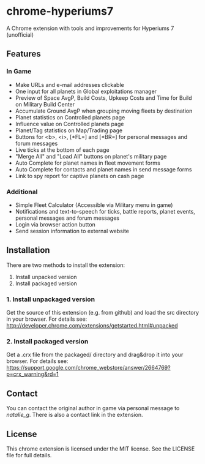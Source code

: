 # chrome-hyperiums7

A Chrome extension with tools and improvements for Hyperiums 7 (unofficial)

## Features

### In Game
- Make URLs and e-mail addresses clickable
- One input for all planets in Global exploitations manager
- Preview of Space AvgP, Build Costs, Upkeep Costs and Time for Build on Military Build Center
- Accumulate Ground AvgP when grouping moving fleets by destination
- Planet statistics on Controlled planets page
- Influence value on Controlled planets page
- Planet/Tag statistics on Map/Trading page
- Buttons for \<b>, \<i>, [\*FL=] and [\*BR=] for personal messages and forum messages
- Live ticks at the bottom of each page
- "Merge All" and "Load All" buttons on planet's military page
- Auto Complete for planet names in fleet movement forms
- Auto Complete for contacts and planet names in send message forms
- Link to spy report for captive planets on cash page

### Additional
- Simple Fleet Calculator (Accessible via Military menu in game)
- Notifications and text-to-speech for ticks, battle reports, planet events, personal messages and forum messages
- Login via browser action button
- Send session information to external website

## Installation

There are two methods to install the extension:

1. Install unpacked version
2. Install packaged version

### 1. Install unpackaged version

Get the source of this extension (e.g. from github) and load the src directory in your browser. For details see:
http://developer.chrome.com/extensions/getstarted.html#unpacked

### 2. Install packaged version

Get a .crx file from the packaged/ directory and drag&drop it into your browser. For details see:
https://support.google.com/chrome_webstore/answer/2664769?p=crx_warning&rd=1

## Contact

You can contact the original author in game via personal message to *natalie_g*. There is also a contact link in the extension.

## License

This chrome extension is licensed under the MIT license. See the LICENSE file for full details.
